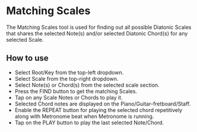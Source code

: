 # Matching Scales
The Matching Scales tool is used for finding out all possible Diatonic Scales that shares the selected Note(s) and/or selected Diatonic Chord(s) for any selected Scale.

## How to use
* Select Root/Key from the top-left dropdown.
* Select Scale from the top-right dropdown.
* Select Note(s) or Chord(s) from the selected scale section.
* Press the FIND button to get the matching Scales.
* Tap on any Scale Notes or Chords to play it.
* Selected Chord notes are displayed on the Piano/Guitar-fretboard/Staff.
* Enable the REPEAT button for playing the selected chord repetitively along with Metronome beat when Metronome is running.
* Tap on the PLAY button to play the last selected Note/Chord.
